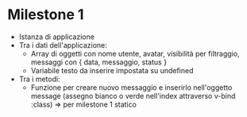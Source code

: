 # Milestone 1

- Istanza di applicazione
- Tra i dati dell'applicazione:
    - Array di oggetti con nome utente, avatar, visibilità per filtraggio, messaggi con { data, messaggio, status }
    - Variabile testo da inserire impostata su undefined
- Tra i metodi:
    - Funzione per creare nuovo messaggio e inserirlo nell'oggetto message (assegno bianco o verde nell'index attraverso v-bind :class) => per milestone 1 statico